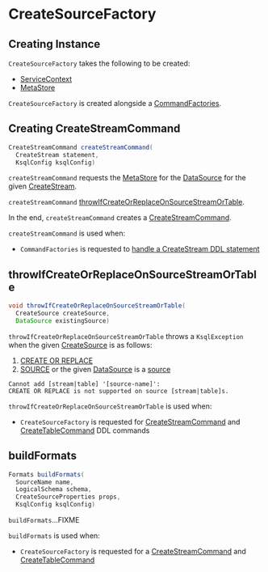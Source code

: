 # CreateSourceFactory

## Creating Instance

`CreateSourceFactory` takes the following to be created:

* <span id="serviceContext"> [ServiceContext](ServiceContext.md)
* <span id="metaStore"> [MetaStore](MetaStore.md)

`CreateSourceFactory` is created alongside a [CommandFactories](CommandFactories.md#createSourceFactory).

## <span id="createStreamCommand"> Creating CreateStreamCommand

```java
CreateStreamCommand createStreamCommand(
  CreateStream statement,
  KsqlConfig ksqlConfig)
```

`createStreamCommand` requests the [MetaStore](#metaStore) for the [DataSource](MetaStore.md#getSource) for the given [CreateStream](CreateStream.md).

`createStreamCommand` [throwIfCreateOrReplaceOnSourceStreamOrTable](#throwIfCreateOrReplaceOnSourceStreamOrTable).

In the end, `createStreamCommand` creates a [CreateStreamCommand](CreateStreamCommand.md).

`createStreamCommand` is used when:

* `CommandFactories` is requested to [handle a CreateStream DDL statement](CommandFactories.md#handleCreateStream)

## <span id="throwIfCreateOrReplaceOnSourceStreamOrTable"> throwIfCreateOrReplaceOnSourceStreamOrTable

```java
void throwIfCreateOrReplaceOnSourceStreamOrTable(
  CreateSource createSource,
  DataSource existingSource)
```

`throwIfCreateOrReplaceOnSourceStreamOrTable` throws a `KsqlException` when the given [CreateSource](CreateSource.md) is as follows:

1. [CREATE OR REPLACE](CreateSource.md#isOrReplace)
1. [SOURCE](CreateSource.md#isSource) or the given [DataSource](DataSource.md) is a [source](DataSource.md#isSource)

```text
Cannot add [stream|table] '[source-name]':
CREATE OR REPLACE is not supported on source [stream|table]s.
```

`throwIfCreateOrReplaceOnSourceStreamOrTable` is used when:

* `CreateSourceFactory` is requested for [CreateStreamCommand](#createStreamCommand) and [CreateTableCommand](#createTableCommand) DDL commands

## <span id="buildFormats"> buildFormats

```java
Formats buildFormats(
  SourceName name,
  LogicalSchema schema,
  CreateSourceProperties props,
  KsqlConfig ksqlConfig)
```

`buildFormats`...FIXME

`buildFormats` is used when:

* `CreateSourceFactory` is requested for a [CreateStreamCommand](CreateSourceFactory.md#createStreamCommand) and [CreateTableCommand](CreateSourceFactory.md#createTableCommand)
